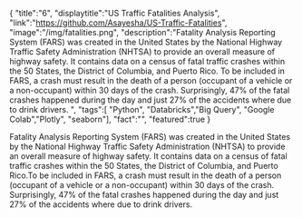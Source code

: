 
{ 
	"title":"6", 
	"displaytitle":"US Traffic Fatalities Analysis", 
	"link":"https://github.com/Asayesha/US-Traffic-Fatalities", 
	"image":"/img/fatalities.png", 
	"description":"Fatality Analysis Reporting System (FARS) was created in the United States by the National Highway Traffic Safety Administration (NHTSA) to provide an overall measure of highway safety. It contains data on a census of fatal traffic crashes within the 50 States, the District of Columbia, and Puerto Rico. To be included in FARS, a crash must result in the death of a person (occupant of a vehicle or a non-occupant) within 30 days of the crash. Surprisingly, 47% of the fatal crashes happened during the day and just 27% of the accidents where due to drink drivers. ",
	"tags":[ "Python", "Databricks","Big Query", "Google Colab","Plotly", "seaborn"], 
	"fact":"", 
	"featured":true 
}

Fatality Analysis Reporting System (FARS) was created in the United States by the National Highway Traffic Safety Administration (NHTSA) to provide an overall measure of highway safety. It contains data on a census of fatal traffic crashes within the 50 States, the District of Columbia, and Puerto Rico.To be included in FARS, a crash must result in the death of a person (occupant of a vehicle or a non-occupant) within 30 days of the crash. Surprisingly, 47% of the fatal crashes happened during the day and just 27% of the accidents where due to drink drivers.
